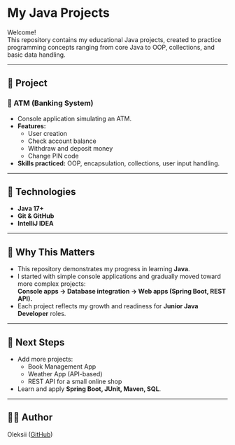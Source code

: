 # My Java Projects 

Welcome!  
This repository contains my educational Java projects, created to practice programming concepts ranging from core Java to OOP, collections, and basic data handling.

---

## 📂 Project

### 🔹 ATM (Banking System)
- Console application simulating an ATM.  
- **Features:**
  - User creation
  - Check account balance
  - Withdraw and deposit money
  - Change PIN code
- **Skills practiced:** OOP, encapsulation, collections, user input handling.

---

## 🔧 Technologies
- **Java 17+**
- **Git & GitHub**
- **IntelliJ IDEA**

---

## 🎯 Why This Matters
- This repository demonstrates my progress in learning **Java**.  
- I started with simple console applications and gradually moved toward more complex projects:  
  **Console apps → Database integration → Web apps (Spring Boot, REST API).**  
- Each project reflects my growth and readiness for **Junior Java Developer** roles.

---

## 📌 Next Steps
- Add more projects:
  - Book Management App
  - Weather App (API-based)
  - REST API for a small online shop
- Learn and apply **Spring Boot, JUnit, Maven, SQL**.

---

## 👨‍💻 Author
Oleksii ([GitHub](https://github.com/Skif-DN))

